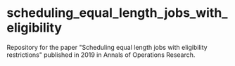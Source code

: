 # scheduling_equal_length_jobs_with_eligibility
Repository for the paper "Scheduling equal length jobs with eligibility restrictions" published in 2019 in Annals of Operations Research.

